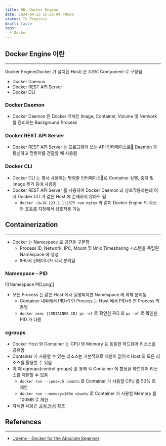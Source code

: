 ```yaml
---
title: 06. Docker Engine
date: 2024-04-25 15:26:04 +0800
status: In Progress
draft: false
tags:
  - Docker
---
```

## Docker Engine 이란
---
Docker Engine(Docker 가 설치된 Host) 은 3개의 Component 로 구성됨
- Docker Daemon
- Docker REST API Server
- Docker CLI

### Docker Daemon
- Docker Daemon 은 Docker 객체인 Image, Container, Volume 및 Network 를 관리하는 Background Process

### Docker REST API Server
- Docker REST API Server 는 프로그램이 쓰는 API 인터페이스로 Daemon 과 통신하고 명령어를 전달할 때 사용됨

### Docker CLI
- Docker CLI 는 평시 사용하는 명령줄 인터페이스로 Container 실행, 중지 및 Image 제거 등에 사용됨
- Docker REST API Server 를 사용하여 Docker Daemon 과 상호작용하는데 이 때 Docker CLI 가 같은 Host 에 존재하지 않아도 됨
	- `docker -H=10.123.2.1:2375 run nginx` 와 같이 Docker Engine 의 주소와 포트를 지정해서 상호작용 가능

## Containerization
---
- Docker 는 Namespace 로 공간을 구분함
	- Process ID, Network, IPC, Mount 및 Unix Timesharing 시스템을 독립된 Namespace 에 생성
	- 따라서 컨테이너가 각각 분리됨

### Namespace - PID
![[Namespace PID.png]]
- 모든 Process 는 같은 Host 에서 실행되지만 Namespace 에 의해 분리됨
	- Container 내부에서 PID=1 인 Process 는 Host 에서 PID=5 인 Process 와 동일
	- `docker exec {CONTAINER ID} ps -ef` 로 확인한 PID 와 `ps -ef` 로 확인한 PID 가 다름

### cgroups
- Docker Host 와 Container 는 CPU 와 Memory 등 동일한 하드웨어 리소스를 공유함
- Container 가 사용할 수 있는 리소스는 기본적으로 제한이 없어서 Host 의 모든 리소스를 활용할 수 있음
- 이 때 cgroups(control groups) 를 통해 각 Container 에  할당된 하드웨어 리소스를 제한할 수 있음
	- `docker run --cpus=.5 ubuntu` 로 Container 가 사용할 CPU 를 50% 로 제한
	- `docker run --memory=100m ubuntu` 로 Container 가 사용할 Memory 를 100MB 로 제한
- 자세한 내용은 [공식 문서](https://docs.docker.com/config/containers/resource_constraints/) 참조

## References
---
- [Udemy - Docker for the Absolute Beginner](https://www.udemy.com/course/learn-docker/)
